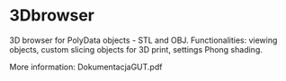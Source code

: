 # 3Dbrowser
3D browser for PolyData objects - STL and OBJ. Functionalities: viewing objects, custom slicing objects for 3D print, settings Phong shading.

More information: DokumentacjaGUT.pdf
